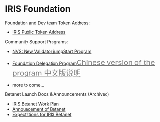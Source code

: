 # IRIS Foundation

Foundation and Dev team Token Address:
+ [IRIS Public Token Address](iris-public-token-address.md)

Community Support Programs:
+ [NVS: New Validator jumpStart Program](https://github.com/irisnet/iris-foundation/tree/master/nvs)
+ [Foundation Delegation Program](https://forum.irisnet.org/t/how-does-iris-foundation-select-validators-to-delegate/39)[<font color=gray size=5>Chinese version of the program 中文版说明</font>](https://forum.irisnet.org/t/iris-foundation/37)

+ more to come...

Betanet Launch Docs &amp; Announcements (Archived)
+ [IRIS Betanet Work Plan](archives/betanet_work_plan.md)
+ [Announcement of Betanet](archives/iris-betanet-plan.md)
+ [Expectations for IRIS Betanet](archives/iris-betanet-expectations.md)

